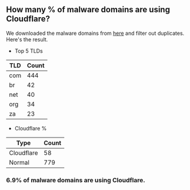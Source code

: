 ## How many % of malware domains are using Cloudflare?


We downloaded the malware domains from [here](https://urlhaus.abuse.ch) and filter out duplicates.
Here's the result.


[//]: # (start replacement)


- Top 5 TLDs

| TLD | Count |
| --- | --- |
| com | 444 |
| br | 42 |
| net | 40 |
| org | 34 |
| za | 23 |


- Cloudflare %

| Type | Count |
| --- | --- |
| Cloudflare | 58 |
| Normal | 779 |


### 6.9% of malware domains are using Cloudflare.